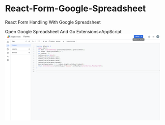 # React-Form-Google-Spreadsheet

React Form Handling With Google Spreadsheet

Open Google Spreadsheet And Go Extensions>AppScript
![Step 1](./src/assets/ss1.png)
